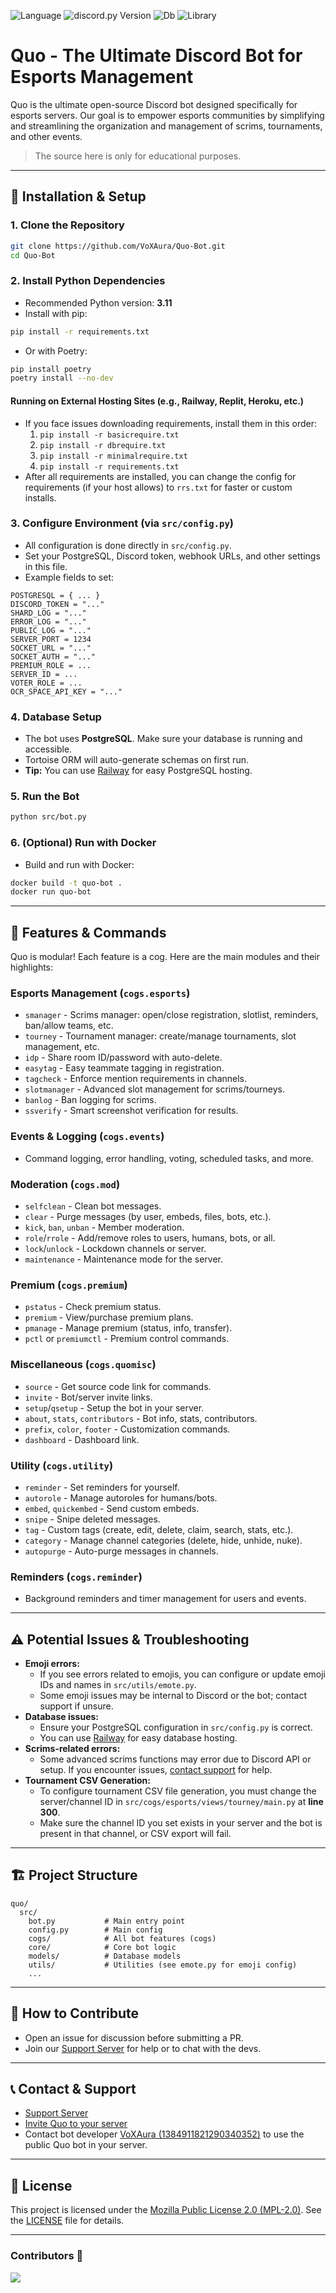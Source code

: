 ![Language](https://img.shields.io/badge/lang-Python%203.8-green)
![discord.py Version](https://img.shields.io/badge/lib-discord.py%202.0-blue)
![Db](https://img.shields.io/badge/db-PostgreSQL-blue)
![Library](https://img.shields.io/badge/orm-Tortoise%20ORM-purple)

# Quo - The Ultimate Discord Bot for Esports Management

Quo is the ultimate open-source Discord bot designed specifically for esports servers. Our goal is to empower esports communities by simplifying and streamlining the organization and management of scrims, tournaments, and other events.
> The source here is only for educational purposes.

---

## 🚀 Installation & Setup

### 1. **Clone the Repository**
```bash
git clone https://github.com/VoXAura/Quo-Bot.git
cd Quo-Bot
```

### 2. **Install Python Dependencies**
- Recommended Python version: **3.11**
- Install with pip:
```bash
pip install -r requirements.txt
```
- Or with Poetry:
```bash
pip install poetry
poetry install --no-dev
```

#### **Running on External Hosting Sites (e.g., Railway, Replit, Heroku, etc.)**
- If you face issues downloading requirements, install them in this order:
  1. `pip install -r basicrequire.txt`
  2. `pip install -r dbrequire.txt`
  3. `pip install -r minimalrequire.txt`
  4. `pip install -r requirements.txt`
- After all requirements are installed, you can change the config for requirements (if your host allows) to `rrs.txt` for faster or custom installs.

### 3. **Configure Environment (via `src/config.py`)**
- All configuration is done directly in `src/config.py`.
- Set your PostgreSQL, Discord token, webhook URLs, and other settings in this file.
- Example fields to set:
```
POSTGRESQL = { ... }
DISCORD_TOKEN = "..."
SHARD_LOG = "..."
ERROR_LOG = "..."
PUBLIC_LOG = "..."
SERVER_PORT = 1234
SOCKET_URL = "..."
SOCKET_AUTH = "..."
PREMIUM_ROLE = ...
SERVER_ID = ...
VOTER_ROLE = ...
OCR_SPACE_API_KEY = "..."
```

### 4. **Database Setup**
- The bot uses **PostgreSQL**. Make sure your database is running and accessible.
- Tortoise ORM will auto-generate schemas on first run.
- **Tip:** You can use [Railway](https://railway.app/) for easy PostgreSQL hosting.

### 5. **Run the Bot**
```bash
python src/bot.py
```

### 6. **(Optional) Run with Docker**
- Build and run with Docker:
```bash
docker build -t quo-bot .
docker run quo-bot
```

---

## 🧩 Features & Commands

Quo is modular! Each feature is a cog. Here are the main modules and their highlights:

### **Esports Management** (`cogs.esports`)
- `smanager` - Scrims manager: open/close registration, slotlist, reminders, ban/allow teams, etc.
- `tourney` - Tournament manager: create/manage tournaments, slot management, etc.
- `idp` - Share room ID/password with auto-delete.
- `easytag` - Easy teammate tagging in registration.
- `tagcheck` - Enforce mention requirements in channels.
- `slotmanager` - Advanced slot management for scrims/tourneys.
- `banlog` - Ban logging for scrims.
- `ssverify` - Smart screenshot verification for results.

### **Events & Logging** (`cogs.events`)
- Command logging, error handling, voting, scheduled tasks, and more.

### **Moderation** (`cogs.mod`)
- `selfclean` - Clean bot messages.
- `clear` - Purge messages (by user, embeds, files, bots, etc.).
- `kick`, `ban`, `unban` - Member moderation.
- `role`/`rrole` - Add/remove roles to users, humans, bots, or all.
- `lock`/`unlock` - Lockdown channels or server.
- `maintenance` - Maintenance mode for the server.

### **Premium** (`cogs.premium`)
- `pstatus` - Check premium status.
- `premium` - View/purchase premium plans.
- `pmanage` - Manage premium (status, info, transfer).
- `pctl` or `premiumctl` - Premium control commands.

### **Miscellaneous** (`cogs.quomisc`)
- `source` - Get source code link for commands.
- `invite` - Bot/server invite links.
- `setup`/`qsetup` - Setup the bot in your server.
- `about`, `stats`, `contributors` - Bot info, stats, contributors.
- `prefix`, `color`, `footer` - Customization commands.
- `dashboard` - Dashboard link.

### **Utility** (`cogs.utility`)
- `reminder` - Set reminders for yourself.
- `autorole` - Manage autoroles for humans/bots.
- `embed`, `quickembed` - Send custom embeds.
- `snipe` - Snipe deleted messages.
- `tag` - Custom tags (create, edit, delete, claim, search, stats, etc.).
- `category` - Manage channel categories (delete, hide, unhide, nuke).
- `autopurge` - Auto-purge messages in channels.

### **Reminders** (`cogs.reminder`)
- Background reminders and timer management for users and events.

---

## ⚠️ Potential Issues & Troubleshooting

- **Emoji errors:**
  - If you see errors related to emojis, you can configure or update emoji IDs and names in `src/utils/emote.py`.
  - Some emoji issues may be internal to Discord or the bot; contact support if unsure.
- **Database issues:**
  - Ensure your PostgreSQL configuration in `src/config.py` is correct.
  - You can use [Railway](https://railway.app/) for easy database hosting.
- **Scrims-related errors:**
  - Some advanced scrims functions may error due to Discord API or setup. If you encounter issues, [contact support](https://dsc.gg/quohq) for help.
- **Tournament CSV Generation:**
  - To configure tournament CSV file generation, you must change the server/channel ID in `src/cogs/esports/views/tourney/main.py` at **line 300**.
  - Make sure the channel ID you set exists in your server and the bot is present in that channel, or CSV export will fail.

---

## 🏗️ Project Structure
```
quo/
  src/
    bot.py           # Main entry point
    config.py        # Main config
    cogs/            # All bot features (cogs)
    core/            # Core bot logic
    models/          # Database models
    utils/           # Utilities (see emote.py for emoji config)
    ...
```

---

## 📝 How to Contribute
- Open an issue for discussion before submitting a PR.
- Join our [Support Server](https://dsc.gg/quohq) for help or to chat with the devs.

---

## 📞 Contact & Support
- [Support Server](https://dsc.gg/quohq)
- [Invite Quo to your server](https://discord.com/oauth2/authorize?client_id=746348747918934096&scope=applications.commands%20bot&permissions=536737213566)
- Contact bot developer [VoXAura (1384911821290340352)](https://discord.com/users/1384911821290340352) to use the public Quo bot in your server.

---

## 🪪 License
This project is licensed under the [Mozilla Public License 2.0 (MPL-2.0)](https://www.mozilla.org/en-US/MPL/2.0/). See the [LICENSE](https://github.com/VoXAura/Quo-bot/blob/main/LICENSE) file for details.

---

### Contributors 👥
<a href="https://github.com/VoXAura/Quo-Bot/graphs/contributors">
  <img src="https://contrib.rocks/image?repo=VoXAura/Quo-Bot" />
</a>



